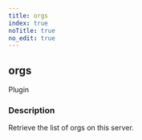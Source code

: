 ```yaml
---
title: orgs
index: true
noTitle: true
no_edit: true
---
```




<div class="vql_item"></div>


## orgs
<span class='vql_type label label-warning pull-right page-header'>Plugin</span>


### Description

Retrieve the list of orgs on this server.

